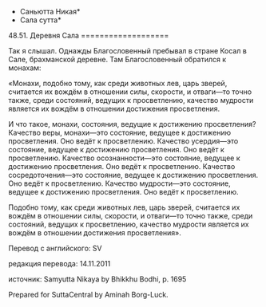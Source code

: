 * Саньютта Никая*
* Сала сутта*

48\.51\. Деревня Сала
\=\=\=\=\=\=\=\=\=\=\=\=\=\=\=\=\=\=\=

Так я слышал\. Однажды Благословенный пребывал в стране Косал в Сале, брахманской деревне\. Там Благословенный обратился к монахам:

«Монахи, подобно тому, как среди животных лев, царь зверей, считается их вождём в отношении силы, скорости, и отваги—то точно также, среди состояний, ведущих к просветлению, качество мудрости является их вождём в отношении достижения просветления\.

И что такое, монахи, состояния, ведущие к достижению просветления? Качество веры, монахи—это состояние, ведущее к достижению просветления\. Оно ведёт к просветлению\. Качество усердия—это состояние, ведущее к достижению просветления\. Оно ведёт к просветлению\. Качество осознанности—это состояние, ведущее к достижению просветления\. Оно ведёт к просветлению\. Качество сосредоточения—это состояние, ведущее к достижению просветления\. Оно ведёт к просветлению\. Качество мудрости—это состояние, ведущее к достижению просветления\. Оно ведёт к просветлению\.

Подобно тому, как среди животных лев, царь зверей, считается их вождём в отношении силы, скорости, и отваги—то точно также, среди состояний, ведущих к просветлению, качество мудрости является их вождём в отношении достижения просветления»\.

Перевод с английского: SV

редакция перевода: 14\.11\.2011

источник: Samyutta Nikaya by Bhikkhu Bodhi, p\. 1695

Prepared for SuttaCentral by Aminah Borg\-Luck\.